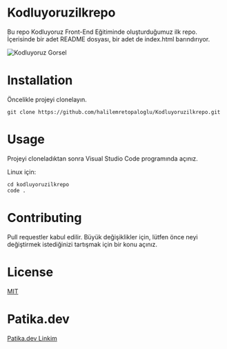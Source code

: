# Kodluyoruzilkrepo
 Bu repo Kodluyoruz Front-End Eğitiminde oluşturduğumuz ilk repo. İçerisinde bir adet README dosyası, bir adet de index.html barındırıyor.

![Kodluyoruz Gorsel](https://i.hizliresim.com/541ijq2.jpg)


# Installation
Öncelikle projeyi clonelayın.
```
git clone https://github.com/halilemretopaloglu/Kodluyoruzilkrepo.git
```

# Usage
Projeyi cloneladıktan sonra Visual Studio Code programında açınız.

Linux için:
```
cd kodluyoruzilkrepo
code .
```

# Contributing
Pull requestler kabul edilir. Büyük değişiklikler için, lütfen önce neyi değiştirmek istediğinizi tartışmak için bir konu açınız.

# License
[MIT](https://choosealicense.com/licenses/mit/)

# Patika.dev
[Patika.dev Linkim](https://app.patika.dev/halilemre)
